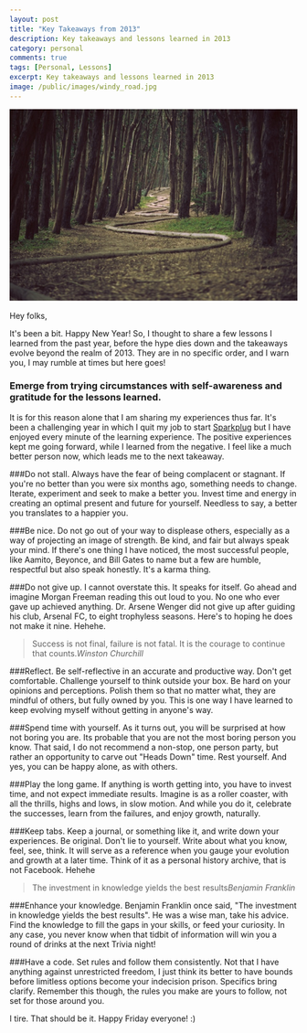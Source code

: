```yaml
---
layout: post
title: "Key Takeaways from 2013"
description: Key takeaways and lessons learned in 2013
category: personal
comments: true
tags: [Personal, Lessons]
excerpt: Key takeaways and lessons learned in 2013
image: /public/images/windy_road.jpg
---
```


![Onwards.](/public/images/windy_road.jpg)

Hey folks,

It's been a bit. Happy New Year! So, I thought to share a few lessons I learned from the past year, before the hype dies down and the takeaways evolve beyond the realm of 2013. They are in no specific order, and I warn you, I may rumble at times but here goes!

### Emerge from trying circumstances with self-awareness and gratitude for the lessons learned.
It is for this reason alone that I am sharing my experiences thus far. It's been a challenging year in which I quit my job to start <a href="http://sparkpl.ug" target="_blank">Sparkplug</a> but I have enjoyed every minute of the learning experience. The positive experiences kept me going forward, while I learned from the negative. I feel like a much better person now, which leads me to the next takeaway.

###Do not stall.
Always have the fear of being complacent or stagnant. If you're no better than you were six months ago, something needs to change. Iterate, experiment and seek to make a better you. Invest time and energy in creating an optimal present and future for yourself. Needless to say, a better you translates to a happier you.

###Be nice.
Do not go out of your way to displease others, especially as a way of projecting an image of strength. Be kind, and fair but always speak your mind. If there's one thing I have noticed, the most successful people, like Aamito, Beyonce, and Bill Gates to name but a few are humble, respectful but also speak honestly. It's a karma thing.

###Do not give up.
I cannot overstate this. It speaks for itself. Go ahead and imagine Morgan Freeman reading this out loud to you. No one who ever gave up achieved anything. Dr. Arsene Wenger did not give up after guiding his club, Arsenal FC, to eight trophyless seasons. Here's to hoping he does not make it nine. Hehehe.

<blockquote>Success is not final, failure is not fatal. It is the courage to continue that counts.<cite>Winston Churchill</cite></blockquote>

###Reflect.
Be self-reflective in an accurate and productive way. Don't get comfortable. Challenge yourself to think outside your box. Be hard on your opinions and perceptions. Polish them so that no matter what, they are mindful of others, but fully owned by you. This is one way I have learned to keep evolving myself without getting in anyone's way.

###Spend time with yourself.
As it turns out, you will be surprised at how not boring you are. Its probable that you are not the most boring person you know. That said, I do not recommend a non-stop, one person party, but rather an opportunity to carve out "Heads Down" time. Rest yourself. And yes, you can be happy alone, as with others.

###Play the long game.
If anything is worth getting into, you have to invest time, and not expect immediate results. Imagine is as a roller coaster, with all the thrills, highs and lows, in slow motion. And while you do it, celebrate the successes, learn from the failures, and enjoy growth, naturally.

###Keep tabs.
Keep a journal, or something like it, and write down your experiences. Be original. Don't lie to yourself. Write about what you know, feel, see, think. It will serve as a reference when you gauge your evolution and growth at a later time. Think of it as a personal history archive, that is not Facebook. Hehehe

<blockquote>The investment in knowledge yields the best results<cite>Benjamin Franklin</cite></blockquote>

###Enhance your knowledge.
Benjamin Franklin once said, "The investment in knowledge yields the best results". He was a wise man, take his advice. Find the knowledge to fill the gaps in your skills, or feed your curiosity. In any case, you never know when that tidbit of information will win you a round of drinks at the next Trivia night!

###Have a code.
Set rules and follow them consistently. Not that I have anything against unrestricted freedom, I just think its better to have bounds before limitless options become your indecision prison. Specifics bring clarify. Remember this though, the rules you make are yours to follow, not set for those around you.

I tire. That should be it. Happy Friday everyone! :)
